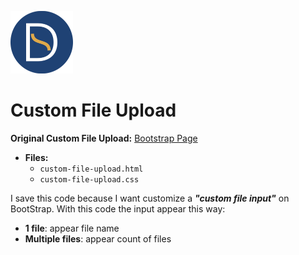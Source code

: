<a href="https://github.com/TutoDS"><img src="../../../images/daniel-sousa.png" alt="Daniel Sousa" width="100px" /></a>

# Custom File Upload

**Original Custom File Upload:** [Bootstrap Page](https://getbootstrap.com/docs/4.0/components/forms/#file-browser)

-   **Files:**
    -   `custom-file-upload.html`
    -   `custom-file-upload.css`

I save this code because I want customize a **_"custom file input"_** on BootStrap.
With this code the input appear this way:

-   **1 file**: appear file name
-   **Multiple files**: appear count of files
